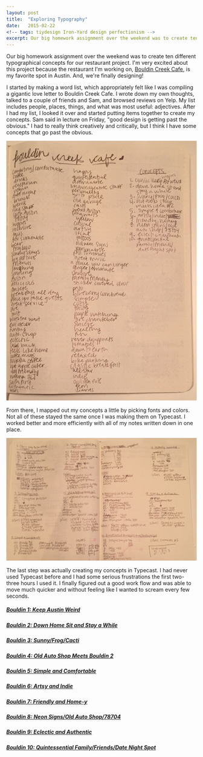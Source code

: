 ```yaml
---
layout: post
title:  "Exploring Typography"
date:   2015-02-22
<!-- tags: tiydesign Iron-Yard design perfectionism -->
excerpt: Our big homework assignment over the weekend was to create ten different typographical concepts for our restaurant project. I'm very excited about this project because we're finally designing!
---
```


<p>Our big homework assignment over the weekend was to create ten different typographical concepts for our restaurant project. I'm very excited about this project because the restaurant I'm working on, <a href="http://www.bouldincreek.com/start.asp">Bouldin Creek Cafe</a>, is my favorite spot in Austin. And, we're finally designing!</p>
<p>I started by making a word list, which appropriately felt like I was compiling a gigantic love letter to Bouldin Creek Cafe. I wrote down my own thoughts, talked to a couple of friends and Sam, and browsed reviews on Yelp. My list includes people, places, things, and what was most useful: adjectives. After I had my list, I looked it over and started putting items together to create my concepts. Sam said in lecture on Friday, "good design is getting past the obvious." I had to really think creatively and critically, but I think I have some concepts that go past the obvious.</p>
<img src="/img/blog/bouldin-wordlist.jpg" alt="wordlist for Bouldin Creek Cafe" class="half-size-image">
<p>From there, I mapped out my concepts a little by picking fonts and colors. Not all of these stayed the same once I was making them on Typecast. I worked better and more efficiently with all of my notes written down in one place.</p> 
<img src="/img/blog/concepts-brainstorm.jpg" alt="a list of different concetps for Bouldin Creek Cafe">
<p>The last step was actually creating my concepts in Typecast. I had never used Typecast before and I had some serious frustrations the first two-three hours I used it. I finally figured out a good work flow and was able to move much quicker and without feeling like I wanted to scream every few seconds.</p>
<h5><a href="http://typecast.com/LztJHqWh7X/bouldin-1-keep-austin-weird">Bouldin 1: Keep Austin Weird</a></h5>
<!-- <p>Bouldin is delightfully weird. I chose Expo Sans Pro for the typeface for this concept. It's strong, yet funky and warm. For the colors, I chose bright green, blue, red, and orange on a pale yellow background. My color choices were inspired by the Keep Austin Weird tie dye shirts. This is my most obvious concept, and I'm honestly not too proud of it.</p> -->
<h5><a href="http://typecast.com/LztJHqWh7X/share/4baafc81d2d191397f8f8bba0e1d271595638e99vRZ9r">Bouldin 2: Down Home Sit and Stay a While</a></h5>
<!-- <p>Bouldin is a place where you can go dine with friends and not feel rushed. In that way, it reminds me of a lot of places in the Deep South. I chose Adelle for the typeface for this concept because it's unobtrusive, interesting, and easy to read. It's almost as if Adelle is inviting you to stay on the words and take your time reading. I went with a cozy color palate. A friendly, deep blue for the background and pale yellow, blue, green, and grey for the text.</p> -->
<h5><a href="http://typecast.com/LztJHqWh7X/share/1b79e4448ac6f800173b29b266982e87dd4aa19bYx4DB8">Bouldin 3: Sunny/Frog/Cacti</a></h5>
<!-- <p>Looking at Bouldin's frog logo, past the cacti on a sunny day is the inspiration for this concept. For the h elements, I used the outdoorsy Chippewa Falls typeface. It's got a retro look and is inspired by signs at Chippewa Falls, a natural spring in Wisconsin. For the rest of the elements, I used DejaRip. For colors, I chose a bright Texas sky blue, bright orange-red and red-orange, a deep blue, and a cacti green.</p> -->
<h5><a href="http://typecast.com/LztJHqWh7X/share/541d517616ba8c4d758e714ee0699b641685b7efM">Bouldin 4: Old Auto Shop Meets Bouldin 2</a></h5>
<!-- <p>The current Bouldin location is an old auto shop. They have tires hanging from the ceiling and kept some of the old lettering in the windows. I paired the auto shop idea with the sit and stay a while idea and my brain couldn't stop thinking about it. I used Orgovan Rounded for the h elements and menu item names. It's very similar to the lettering in the window. I kept the rest in Adelle and kept the colors the same as concept 2.</p> -->
<h5><a href="http://typecast.com/LztJHqWh7X/share/6b09c30f21c622e9f3a1d6fd4362df504ddbaafcFZfmf">Bouldin 5: Simple and Comfortable</a></h5>
<!-- <p>Bouldin is a simple and comfortable place. Runda is a simple, easy to read typeface. I kept the colors simple and easy to read as well and incorporated comfortable colors like a deep, friendly blue and a bright yellow.</p> -->
<h5><a href="http://typecast.com/LztJHqWh7X/share/35a1fd7df7c259cbd72e41ea3cf9616d00077922z4ZW">Bouldin 6: Artsy and Indie</a></h5>
<!-- <p>Bouldin is artsy and indie in decor and people: from the rotating artists' work, stickers covering the front door, bicycle wheel chandeliers, the vegetable strong man painting, and the mural out back to the people who work and frequent there. I chose Raleway for the typeface. It's strong, stands out, and unlike any other typeface I've seen. I went with a deep teal background and white, light blue, and bright yellow colors. Friendly, unique, and complementary. Because of layout limitations of Typecast, this one ended up no where near how I imagined it would.</p> -->
<h5><a href="http://typecast.com/LztJHqWh7X/share/fef20abcf7e78751f45c605850f95c45f24c5fb0">Bouldin 7: Friendly and Home-y</a></h5>
<!-- <p>Everyone at Bouldin is the nicest person you've ever met and going to Bouldin feels like going to your second home. Rooney is the typeface for this concept. It feels rooted in the page, like it couldn't be moved even if you tried. It's also easy to rea --><!-- d and warm. I chose friendly blues, a love inspired red-orange, and a cheery yellow-orange for the colors.</p> -->
<h5><a href="http://typecast.com/LztJHqWh7X/share/0d0b1d464b554820829e1134d2b2b5e84871d0d2LC8fBvpkcw">Bouldin 8: Neon Signs/Old Auto Shop/78704</a></h5>
<!-- <p>This concept is inspired by Bouldin's neon sign, its history as an old auto shop, and 78704 in general. The typeface used is Expressway, which is based on the typeface used on interstate signs. I thought this fit perfectly with the old auto shop history and it reminded me of the 78704 bumper sticker that looks like a road sign. I used a black background with bright red, green, blue, and yellow, colors found on their neon sign.</p> -->
<h5><a href="http://typecast.com/LztJHqWh7X/share/80bfb7f7bf0c4f63275cc9713bbdf062952bb7fecjcWVjx">Bouldin 9: Eclectic and Authentic</a></h5>
<!-- <p>As quirky as Bouldin is, none of it is an act. It's a place where you can be who you are. I chose Montserrat for the typeface for h elements. It's based on old posters and signs found in the Montserrat neighborhood in Buenos Aires and is an eclectic typeface without being over the top. For the rest of the elements, I chose Open Sans. It pairs well with Montserrat and since it is a humanistic sans-serif, it feels real and authentic. For colors, I chose a deep teal background (both quirky and friendly/inviting) and used many of the colors from concept 8.</p> -->
<h5><a href="http://typecast.com/LztJHqWh7X/share/2543348512b36c635eb40e24dc8cc1d0424d81c76gwb">Bouldin 10: Quintessential Family/Friends/Date Night Spot</a></h5>
<!-- <p>Bouldin was the first place I ate in Austin, my favorite date spot, and the place I take all of my out of town guests. I chose Freight Sans Pro for the typeface. It feels friendly, inviting, and fun. I used many of the same cozy colors I did in concepts 2 and 4. I added in a pink because one of the words that came up a lot was "love" and I felt it important to incorporate that in this concept.</p> -->